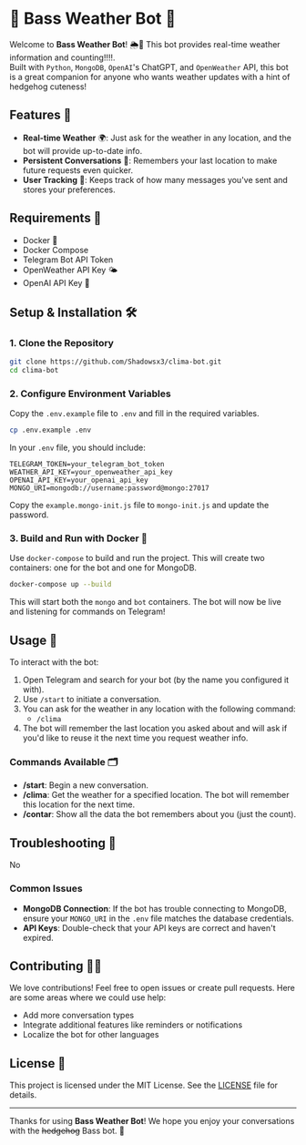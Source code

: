 # 🦔 Bass Weather Bot 🦔

Welcome to **Bass Weather Bot**! 🌦️🤖 This bot provides real-time weather information and counting!!!!.  
Built with `Python`, `MongoDB`, `OpenAI`'s ChatGPT, and `OpenWeather` API, this bot is a great companion for anyone who wants weather updates with a hint of hedgehog cuteness!

## Features 🦔

- **Real-time Weather** 🌍: Just ask for the weather in any location, and the bot will provide up-to-date info.
- **Persistent Conversations** 💾: Remembers your last location to make future requests even quicker.
- **User Tracking** 👥: Keeps track of how many messages you've sent and stores your preferences.

## Requirements 🧰

- Docker 🐳
- Docker Compose
- Telegram Bot API Token
- OpenWeather API Key 🌤️
- OpenAI API Key 🔑

## Setup & Installation 🛠️

### 1. Clone the Repository

```bash
git clone https://github.com/Shadowsx3/clima-bot.git
cd clima-bot
```

### 2. Configure Environment Variables

Copy the `.env.example` file to `.env` and fill in the required variables.

```bash
cp .env.example .env
```

In your `.env` file, you should include:
```
TELEGRAM_TOKEN=your_telegram_bot_token
WEATHER_API_KEY=your_openweather_api_key
OPENAI_API_KEY=your_openai_api_key
MONGO_URI=mongodb://username:password@mongo:27017
```

Copy the `example.mongo-init.js` file to `mongo-init.js` and update the password.

### 3. Build and Run with Docker 🐳

Use `docker-compose` to build and run the project. This will create two containers: one for the bot and one for MongoDB.

```bash
docker-compose up --build
```

This will start both the `mongo` and `bot` containers. The bot will now be live and listening for commands on Telegram!

## Usage 🚀

To interact with the bot:

1. Open Telegram and search for your bot (by the name you configured it with).
2. Use `/start` to initiate a conversation.
3. You can ask for the weather in any location with the following command:
   - `/clima`
4. The bot will remember the last location you asked about and will ask if you'd like to reuse it the next time you request weather info.

### Commands Available 🗂️

- **/start**: Begin a new conversation.
- **/clima**: Get the weather for a specified location. The bot will remember this location for the next time.
- **/contar**: Show all the data the bot remembers about you (just the count).

## Troubleshooting 🐞

No

### Common Issues

- **MongoDB Connection**: If the bot has trouble connecting to MongoDB, ensure your `MONGO_URI` in the `.env` file matches the database credentials.
- **API Keys**: Double-check that your API keys are correct and haven't expired.

## Contributing 🧑‍💻

We love contributions! Feel free to open issues or create pull requests. Here are some areas where we could use help:

- Add more conversation types
- Integrate additional features like reminders or notifications
- Localize the bot for other languages

## License 📄

This project is licensed under the MIT License. See the [LICENSE](LICENSE) file for details.

---

Thanks for using **Bass Weather Bot**! We hope you enjoy your conversations with the ~~hedgehog~~ Bass bot. 🦔